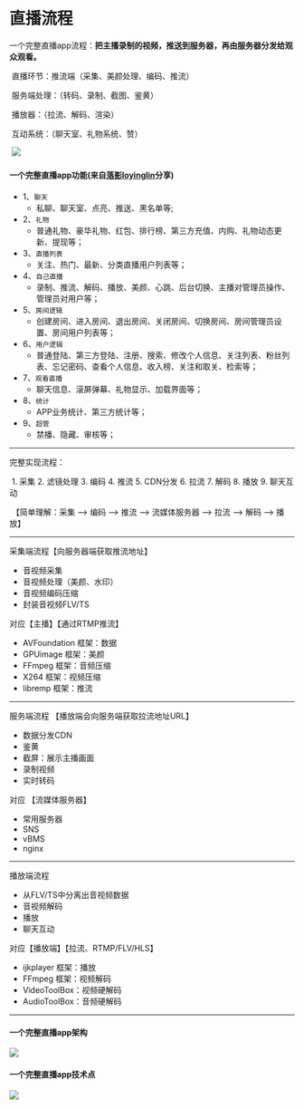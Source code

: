 # 直播流程

一个完整直播app流程：**把主播录制的视频，推送到服务器，再由服务器分发给观众观看。**

​	直播环节：推流端（采集、美颜处理、编码、推流）

​	服务端处理：（转码、录制、截图、鉴黄）

​	播放器：（拉流、解码、渲染）

​	互动系统：（聊天室、礼物系统、赞）

​	![](D:\write\直播\image\live-sort.png)

#### 一个完整直播app功能(来自[落影loyinglin](https://www.jianshu.com/p/d99e83cab39a)分享)

- 1、`聊天`
  - 私聊、聊天室、点亮、推送、黑名单等;
- 2、`礼物`
  - 普通礼物、豪华礼物、红包、排行榜、第三方充值、内购、礼物动态更新、提现等；
- 3、`直播列表`
  - 关注、热门、最新、分类直播用户列表等；
- 4、`自己直播`
  - 录制、推流、解码、播放、美颜、心跳、后台切换、主播对管理员操作、管理员对用户等；
- 5、`房间逻辑`
  - 创建房间、进入房间、退出房间、关闭房间、切换房间、房间管理员设置、房间用户列表等；
- 6、`用户逻辑`
  - 普通登陆、第三方登陆、注册、搜索、修改个人信息、关注列表、粉丝列表、忘记密码、查看个人信息、收入榜、关注和取关、检索等；
- 7、`观看直播`
  - 聊天信息、滚屏弹幕、礼物显示、加载界面等；
- 8、`统计`
  - APP业务统计、第三方统计等；
- 9、`超管`
  - 禁播、隐藏、审核等；

***

完整实现流程：

​	1. 采集 2. 滤镜处理 3. 编码 4. 推流 5. CDN分发 6. 拉流 7. 解码 8. 播放 9. 聊天互动

​	【简单理解：采集 --> 编码 --> 推流 --> 流媒体服务器 --> 拉流 --> 解码 --> 播放】

***

采集端流程【向服务器端获取推流地址】

 * 音视频采集
 * 音视频处理（美颜、水印）
 * 音视频编码压缩
 * 封装音视频FLV/TS

对应【主播】【通过RTMP推流】

* AVFoundation 框架：数据
* GPUimage 框架：美颜
* FFmpeg 框架：音频压缩
* X264 框架：视频压缩
* libremp 框架：推流

***

服务端流程 【播放端会向服务端获取拉流地址URL】

* 数据分发CDN
* 鉴黄
* 截屏：展示主播画面
* 录制视频
* 实时转码

对应 【流媒体服务器】

* 常用服务器
* SNS
* vBMS
* nginx

***

播放端流程

* 从FLV/TS中分离出音视频数据
* 音视频解码
* 播放
* 聊天互动

对应【播放端】【拉流、RTMP/FLV/HLS】

* ijkplayer 框架：播放
* FFmpeg 框架：视频解码
* VideoToolBox：视频硬解码
* AudioToolBox：音频硬解码

***

#### 一个完整直播app架构

![](D:\write\直播\image\live-full-jg.png)

#### 一个完整直播app技术点

![](D:\write\直播\image\ios-live-point.jpeg)